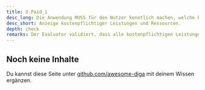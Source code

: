 ```yaml
---
title: O.Paid_1
desc_long: Die Anwendung MUSS für den Nutzer kenntlich machen, welche kostenpflichtigen Leistungen (z.B. Zusatzfunktionalitäten oder Premiumzugriffe) und welche kostenpflichtigen Ressourcen (z.B. SMS, Telefonate, mobile Daten) von der Anwendung angeboten oder verwendet werden.
desc_short: Anzeige kostenpflichtiger Leistungen und Ressourcen.
depth: check
remarks: Der Evaluator validiert, dass alle kostenpflichtigen Leistungen und Ressourcen eindeutig als solche erkennbar sind.
---
```


## Noch keine Inhalte

Du kannst diese Seite unter [github.com/awesome-diga](https://github.com/awesome-diga/tr-faq) mit deinem Wissen ergänzen.
